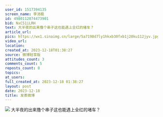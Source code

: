 ```yaml
---
user_id: 1517394135
screen_name: 李消极
id: 4980112074473901
bid: NxC51iLRH
text: 大半夜的出来撸个串子这也能遇上全红的堵车？ 
article_url: 
pics: https://wx1.sinaimg.cn/large/5a7198d7ly1hkxb30fxb1j20ku112jyv.jpg
video_url: 
location: 
created_at: 2023-12-18T01:38:27
source: 微博轻享版
attitudes_count: 3
comments_count: 5
reposts_count: 0
topics: 
at_users: 
full_created_at: 2023-12-18 01:38:27
layout: post
date: 2023-12-18
title: 发表微博
---
```



![](https://image.baidu.com/search/down?url=https://wx1.sinaimg.cn/large/5a7198d7ly1hkxb30fxb1j20ku112jyv.jpg)
大半夜的出来撸个串子这也能遇上全红的堵车？ 
